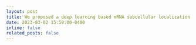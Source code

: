 ```yaml
---
layout: post
title: We proposed a deep learning based mRNA subcellular localization model called DeepmRNALoc!
date: 2023-03-02 15:59:00-0400
inline: false
related_posts: false
---
```

